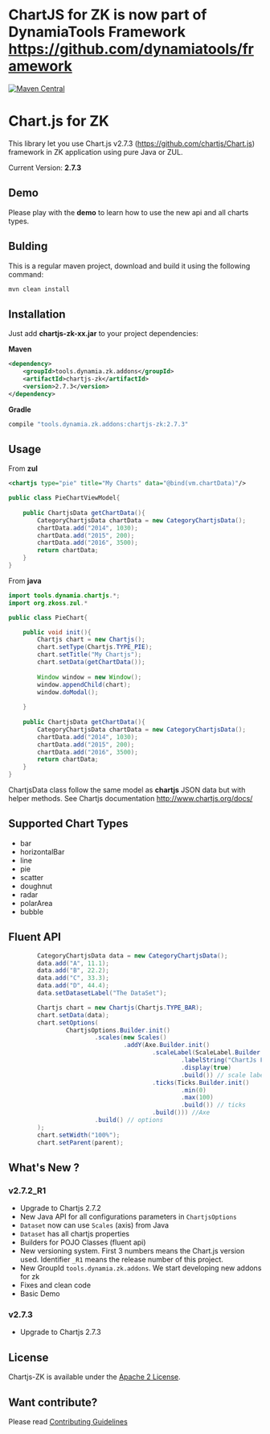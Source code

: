 # ChartJS for ZK is now part of DynamiaTools Framework https://github.com/dynamiatools/framework

[![Maven Central](https://img.shields.io/maven-central/v/tools.dynamia.zk.addons/chartjs-zk.svg?label=Maven%20Central)](http://search.maven.org/#search%7Cga%7C1%7Cg%3A%22tools.dynamia.zk.addons%22%20a%3A%22chartjs-zk%22)

# Chart.js for ZK

This library let you use Chart.js v2.7.3 (https://github.com/chartjs/Chart.js) framework in ZK application using pure Java or ZUL. 

Current Version: **2.7.3**

## Demo
Please play with the **demo** to learn how to use the new api and all charts types.

## Bulding

This is a regular maven project, download and build it using the following command:

```bash
mvn clean install
```

## Installation

Just add **chartjs-zk-xx.jar** to your project dependencies:

**Maven**

```xml
<dependency>
    <groupId>tools.dynamia.zk.addons</groupId>
    <artifactId>chartjs-zk</artifactId>
    <version>2.7.3</version>
</dependency>
```

**Gradle**
```bash
compile "tools.dynamia.zk.addons:chartjs-zk:2.7.3"
```

## Usage

From **zul**
```xml
<chartjs type="pie" title="My Charts" data="@bind(vm.chartData)"/>
```

```java
public class PieChartViewModel{
    
    public ChartjsData getChartData(){
        CategoryChartjsData chartData = new CategoryChartjsData();
        chartData.add("2014", 1030);
        chartData.add("2015", 200);
        chartData.add("2016", 3500);
        return chartData;
    }
}
```

From **java**

```java
import tools.dynamia.chartjs.*;
import org.zkoss.zul.*

public class PieChart{

    public void init(){
        Chartjs chart = new Chartjs();
        chart.setType(Chartjs.TYPE_PIE);
        chart.setTitle("My Chartjs");
        chart.setData(getChartData());
        
        Window window = new Window();
        window.appendChild(chart);
        window.doModal();
        
    }
    
    public ChartjsData getChartData(){
        CategoryChartjsData chartData = new CategoryChartjsData();
        chartData.add("2014", 1030);
        chartData.add("2015", 200);
        chartData.add("2016", 3500);
        return chartData;
    }
}
```

ChartjsData class follow the same model as **chartjs** JSON data but with helper methods. See Chartjs documentation http://www.chartjs.org/docs/



## Supported Chart Types

 - bar
 - horizontalBar
 - line
 - pie
 - scatter
 - doughnut
 - radar
 - polarArea
 - bubble 
 
## Fluent API

```java
        CategoryChartjsData data = new CategoryChartjsData();
        data.add("A", 11.1);
        data.add("B", 22.2);
        data.add("C", 33.3);
        data.add("D", 44.4);
        data.setDatasetLabel("The DataSet");

        Chartjs chart = new Chartjs(Chartjs.TYPE_BAR);
        chart.setData(data);
        chart.setOptions(
                ChartjsOptions.Builder.init()
                        .scales(new Scales()
                                .addY(Axe.Builder.init()
                                        .scaleLabel(ScaleLabel.Builder.init()
                                                .labelString("ChartJs For ZK")
                                                .display(true)
                                                .build()) // scale label
                                        .ticks(Ticks.Builder.init()
                                                .min(0)
                                                .max(100)
                                                .build()) // ticks
                                        .build())) //Axe
                        .build() // options
        );
        chart.setWidth("100%");
        chart.setParent(parent);
```

## What's New ?

### v2.7.2_R1
- Upgrade to Chartjs 2.7.2
- New Java API for all configurations parameters in `ChartjsOptions`
- `Dataset` now can use `Scales` (axis) from Java
- `Dataset` has all chartjs properties
- Builders for POJO Classes (fluent api)
- New versioning system. First 3 numbers means the Chart.js version used. Identifier `_R1` means the release number of this project.
- New GroupId `tools.dynamia.zk.addons`. We start developing new addons for zk
- Fixes and clean code
- Basic Demo

### v2.7.3
- Upgrade to Chartjs 2.7.3

## License

Chartjs-ZK is available under the [Apache 2 License](https://github.com/dynamia-projects/chartjs-zk/blob/master/LICENSE.md).

## Want contribute?
Please read [Contributing Guidelines](https://github.com/dynamia-projects/chartjs-zk/blob/master/CONTRIBUTING.md)


